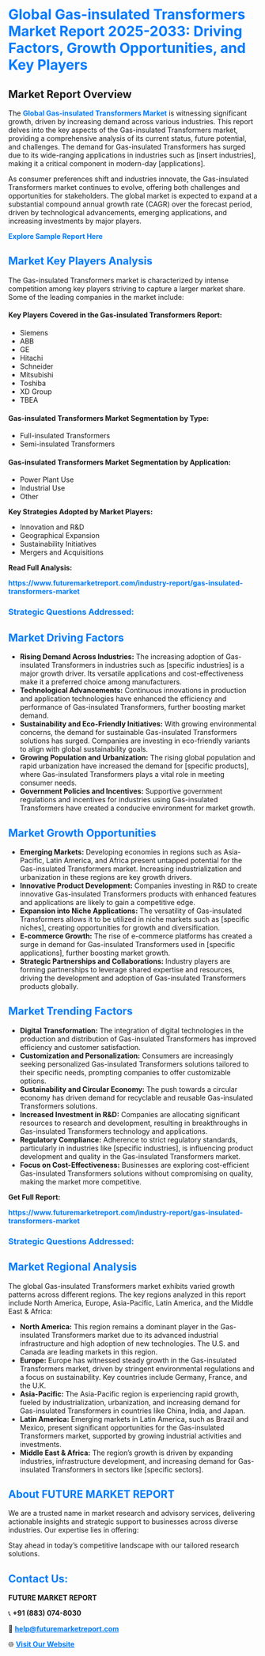 <h1 style="color: #007BFF;">Global Gas-insulated Transformers Market Report 2025-2033: Driving Factors, Growth Opportunities, and Key Players</h1>

<section id="overview">
<h2>Market Report Overview</h2>
<p>The <a href="https://www.futuremarketreport.com/industry-report/gas-insulated-transformers-market" style="color: #007BFF; text-decoration: none;"><strong>Global Gas-insulated Transformers Market</strong></a> is witnessing significant growth, driven by increasing demand across various industries. This report delves into the key aspects of the Gas-insulated Transformers market, providing a comprehensive analysis of its current status, future potential, and challenges. The demand for Gas-insulated Transformers has surged due to its wide-ranging applications in industries such as [insert industries], making it a critical component in modern-day [applications].</p>
<p>As consumer preferences shift and industries innovate, the Gas-insulated Transformers market continues to evolve, offering both challenges and opportunities for stakeholders. The global market is expected to expand at a substantial compound annual growth rate (CAGR) over the forecast period, driven by technological advancements, emerging applications, and increasing investments by major players.</p>
</section>

<section id="overview">
<p><a href="https://www.futuremarketreport.com/request-sample/reportId=89631" style="color: #007BFF; text-decoration: none;"><strong>Explore Sample Report Here</strong></a></p>
</section>

<section id="key-players">
<h2 style="color: #007BFF;">Market Key Players Analysis</h2>
<p>The Gas-insulated Transformers market is characterized by intense competition among key players striving to capture a larger market share. Some of the leading companies in the market include:</p>
<h4>Key Players Covered in the Gas-insulated Transformers Report:</h4>
<ul><li>Siemens</li><li>ABB</li><li>GE</li><li>Hitachi</li><li>Schneider</li><li>Mitsubishi</li><li>Toshiba</li><li>XD Group</li><li>TBEA</li></ul>
<h4>Gas-insulated Transformers Market Segmentation by Type:</h4>
<ul><li>Full-insulated Transformers</li><li>Semi-insulated Transformers</li></ul>

<h4>Gas-insulated Transformers Market Segmentation by Application:</h4>
<ul><li>Power Plant Use</li><li>Industrial Use</li><li>Other</li></ul>
<p><strong>Key Strategies Adopted by Market Players:</strong></p>
<ul>
<li>Innovation and R&D</li>
<li>Geographical Expansion</li>
<li>Sustainability Initiatives</li>
<li>Mergers and Acquisitions</li>
</ul>
</section>

<section>
<p><strong>Read Full Analysis: </strong></p><a href="https://www.futuremarketreport.com/industry-report/gas-insulated-transformers-market" style="color: #007BFF; text-decoration: none;"><strong>https://www.futuremarketreport.com/industry-report/gas-insulated-transformers-market</strong></a>
<h3 style="color: #007BFF;">Strategic Questions Addressed:</h3>
</section>

<section id="driving-factors">
<h2 style="color: #007BFF;">Market Driving Factors</h2>
<ul>
<li><strong>Rising Demand Across Industries:</strong> The increasing adoption of Gas-insulated Transformers in industries such as [specific industries] is a major growth driver. Its versatile applications and cost-effectiveness make it a preferred choice among manufacturers.</li>
<li><strong>Technological Advancements:</strong> Continuous innovations in production and application technologies have enhanced the efficiency and performance of Gas-insulated Transformers, further boosting market demand.</li>
<li><strong>Sustainability and Eco-Friendly Initiatives:</strong> With growing environmental concerns, the demand for sustainable Gas-insulated Transformers solutions has surged. Companies are investing in eco-friendly variants to align with global sustainability goals.</li>
<li><strong>Growing Population and Urbanization:</strong> The rising global population and rapid urbanization have increased the demand for [specific products], where Gas-insulated Transformers plays a vital role in meeting consumer needs.</li>
<li><strong>Government Policies and Incentives:</strong> Supportive government regulations and incentives for industries using Gas-insulated Transformers have created a conducive environment for market growth.</li>
</ul>
</section>

<section id="growth-opportunities">
<h2 style="color: #007BFF;">Market Growth Opportunities</h2>
<ul>
<li><strong>Emerging Markets:</strong> Developing economies in regions such as Asia-Pacific, Latin America, and Africa present untapped potential for the Gas-insulated Transformers market. Increasing industrialization and urbanization in these regions are key growth drivers.</li>
<li><strong>Innovative Product Development:</strong> Companies investing in R&D to create innovative Gas-insulated Transformers products with enhanced features and applications are likely to gain a competitive edge.</li>
<li><strong>Expansion into Niche Applications:</strong> The versatility of Gas-insulated Transformers allows it to be utilized in niche markets such as [specific niches], creating opportunities for growth and diversification.</li>
<li><strong>E-commerce Growth:</strong> The rise of e-commerce platforms has created a surge in demand for Gas-insulated Transformers used in [specific applications], further boosting market growth.</li>
<li><strong>Strategic Partnerships and Collaborations:</strong> Industry players are forming partnerships to leverage shared expertise and resources, driving the development and adoption of Gas-insulated Transformers products globally.</li>
</ul>
</section>

<section id="trending-factors">
<h2 style="color: #007BFF;">Market Trending Factors</h2>
<ul>
<li><strong>Digital Transformation:</strong> The integration of digital technologies in the production and distribution of Gas-insulated Transformers has improved efficiency and customer satisfaction.</li>
<li><strong>Customization and Personalization:</strong> Consumers are increasingly seeking personalized Gas-insulated Transformers solutions tailored to their specific needs, prompting companies to offer customizable options.</li>
<li><strong>Sustainability and Circular Economy:</strong> The push towards a circular economy has driven demand for recyclable and reusable Gas-insulated Transformers solutions.</li>
<li><strong>Increased Investment in R&D:</strong> Companies are allocating significant resources to research and development, resulting in breakthroughs in Gas-insulated Transformers technology and applications.</li>
<li><strong>Regulatory Compliance:</strong> Adherence to strict regulatory standards, particularly in industries like [specific industries], is influencing product development and quality in the Gas-insulated Transformers market.</li>
<li><strong>Focus on Cost-Effectiveness:</strong> Businesses are exploring cost-efficient Gas-insulated Transformers solutions without compromising on quality, making the market more competitive.</li>
</ul>
</section>

<section>
<p><strong>Get Full Report: </strong></p><a href="https://www.futuremarketreport.com/industry-report/gas-insulated-transformers-market" style="color: #007BFF; text-decoration: none;"><strong>https://www.futuremarketreport.com/industry-report/gas-insulated-transformers-market</strong></a>
<h3 style="color: #007BFF;">Strategic Questions Addressed:</h3>
</section>


<section id="regional-analysis">
<h2 style="color: #007BFF;">Market Regional Analysis</h2>
<p>The global Gas-insulated Transformers market exhibits varied growth patterns across different regions. The key regions analyzed in this report include North America, Europe, Asia-Pacific, Latin America, and the Middle East & Africa:</p>
<ul>
<li><strong>North America:</strong> This region remains a dominant player in the Gas-insulated Transformers market due to its advanced industrial infrastructure and high adoption of new technologies. The U.S. and Canada are leading markets in this region.</li>
<li><strong>Europe:</strong> Europe has witnessed steady growth in the Gas-insulated Transformers market, driven by stringent environmental regulations and a focus on sustainability. Key countries include Germany, France, and the U.K.</li>
<li><strong>Asia-Pacific:</strong> The Asia-Pacific region is experiencing rapid growth, fueled by industrialization, urbanization, and increasing demand for Gas-insulated Transformers in countries like China, India, and Japan.</li>
<li><strong>Latin America:</strong> Emerging markets in Latin America, such as Brazil and Mexico, present significant opportunities for the Gas-insulated Transformers market, supported by growing industrial activities and investments.</li>
<li><strong>Middle East & Africa:</strong> The region’s growth is driven by expanding industries, infrastructure development, and increasing demand for Gas-insulated Transformers in sectors like [specific sectors].</li>
</ul>
</section>

<footer>
<h2 style="color: #007BFF;">About FUTURE MARKET REPORT</h2>
<p>We are a trusted name in market research and advisory services, delivering actionable insights and strategic support to businesses across diverse industries. Our expertise lies in offering:</p>

<p>Stay ahead in today’s competitive landscape with our tailored research solutions.</p>

<h2 style="color: #007BFF;">Contact Us:</h2>
<p><strong>FUTURE MARKET REPORT</strong></p>
<p>📞 <strong>+91 (883) 074-8030</strong></p>
<p>📧 <strong><a href="mailto:help@futuremarketreport.com" style="color: #007BFF;">help@futuremarketreport.com</a></strong></p>
<p>🌐 <strong><a href="https://www.futuremarketreport.com/" style="color: #007BFF;">Visit Our Website</a></strong></p>
</footer>